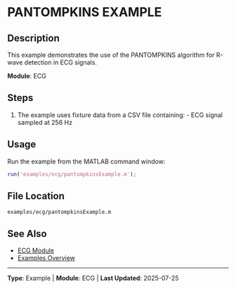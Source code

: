 # PANTOMPKINS EXAMPLE

## Description

This example demonstrates the use of the PANTOMPKINS algorithm for R-wave detection in ECG signals.

**Module**: ECG

## Steps

1. The example uses fixture data from a CSV file containing: - ECG signal sampled at 256 Hz

## Usage

Run the example from the MATLAB command window:

```matlab
run('examples/ecg/pantompkinsExample.m');
```

## File Location

`examples/ecg/pantompkinsExample.m`

## See Also

- [ECG Module](../api/ecg/README.md)
- [Examples Overview](README.md)

---

**Type**: Example | **Module**: ECG | **Last Updated**: 2025-07-25
